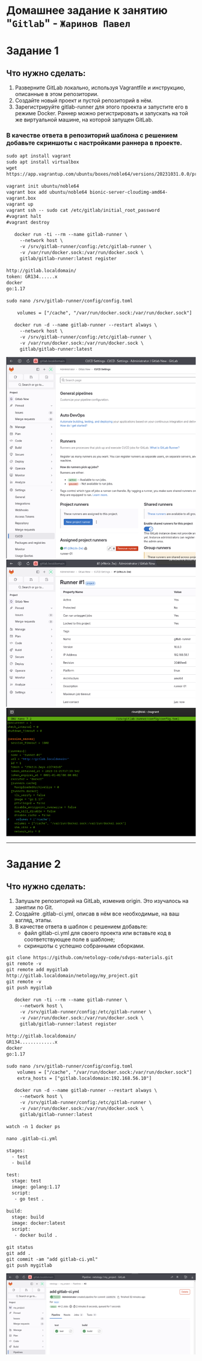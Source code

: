 # Домашнее задание к занятию "`Gitlab`" - `Жаринов Павел`

# Задание 1

## Что нужно сделать:

1. Разверните GitLab локально, используя Vagrantfile и инструкцию, описанные в этом репозитории.
2. Создайте новый проект и пустой репозиторий в нём.
3. Зарегистрируйте gitlab-runner для этого проекта и запустите его в режиме Docker. Раннер можно регистрировать и запускать на той же виртуальной машине, на которой запущен GitLab.

### В качестве ответа в репозиторий шаблона с решением добавьте скриншоты с настройками раннера в проекте.

```
sudo apt install vagrant
sudo apt install virtualbox
wget https://app.vagrantup.com/ubuntu/boxes/noble64/versions/20231031.0.0/providers/virtualbox/unknown/vagrant.box

vagrant init ubuntu/noble64
vagrant box add ubuntu/noble64 bionic-server-cloudimg-amd64-vagrant.box
vagrant up
vagrant ssh -- sudo cat /etc/gitlab/initial_root_password
#vagrant halt
#vagrant destroy

   docker run -ti --rm --name gitlab-runner \
     --network host \
     -v /srv/gitlab-runner/config:/etc/gitlab-runner \
     -v /var/run/docker.sock:/var/run/docker.sock \
     gitlab/gitlab-runner:latest register

http://gitlab.localdomain/
token: GR134......x
docker
go:1.17

sudo nano /srv/gitlab-runner/config/config.toml

    volumes = ["/cache", "/var/run/docker.sock:/var/run/docker.sock"]

   docker run -d --name gitlab-runner --restart always \
     --network host \
     -v /srv/gitlab-runner/config:/etc/gitlab-runner \
     -v /var/run/docker.sock:/var/run/docker.sock \
     gitlab/gitlab-runner:latest
```

![gitlab-1](img/gitlab-01.png)
![gitlab-2](img/gitlab-02.png)
![gitlab-3](img/gitlab-03.png)

---

# Задание 2

## Что нужно сделать:

1. Запушьте репозиторий на GitLab, изменив origin. Это изучалось на занятии по Git.
2. Создайте .gitlab-ci.yml, описав в нём все необходимые, на ваш взгляд, этапы.
3. В качестве ответа в шаблон с решением добавьте:
   * файл gitlab-ci.yml для своего проекта или вставьте код в соответствующее поле в шаблоне;
   * скриншоты с успешно собранными сборками.

```
git clone https://github.com/netology-code/sdvps-materials.git
git remote -v
git remote add mygitlab http://gitlab.localdomain/netology/my_project.git
git remote -v
git push mygitlab

   docker run -ti --rm --name gitlab-runner \
     --network host \
     -v /srv/gitlab-runner/config:/etc/gitlab-runner \
     -v /var/run/docker.sock:/var/run/docker.sock \
     gitlab/gitlab-runner:latest register

http://gitlab.localdomain/
GR134.............x
docker
go:1.17

sudo nano /srv/gitlab-runner/config/config.toml
    volumes = ["/cache", "/var/run/docker.sock:/var/run/docker.sock"]
    extra_hosts = ["gitlab.localdomain:192.168.56.10"]

   docker run -d --name gitlab-runner --restart always \
     --network host \
     -v /srv/gitlab-runner/config:/etc/gitlab-runner \
     -v /var/run/docker.sock:/var/run/docker.sock \
     gitlab/gitlab-runner:latest

watch -n 1 docker ps

nano .gitlab-ci.yml
   
stages:
  - test
  - build

test:
  stage: test
  image: golang:1.17
  script: 
   - go test .

build:
  stage: build
  image: docker:latest
  script:
   - docker build .
      
git status
git add .
git commit -am "add gitlab-ci.yml"
git push mygitlab
```
![gitlab-4](img/gitlab-04.png)
